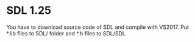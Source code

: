 # SDL 1.25
You have to download source code of SDL and compile with VS2017.
Put *.lib files to SDL/ folder and *.h files to SDL/SDL